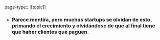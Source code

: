 page-type:: [[topic]]
- ### Parece mentira, pero muchas startups se olvidan de esto, primando el crecimiento y olvidándose de que al final tiene que haber clientes que paguen.


